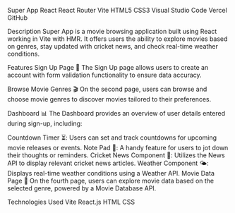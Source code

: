Super App
React React Router Vite HTML5 CSS3 Visual Studio Code Vercel GitHub

Description
Super App is a movie browsing application built using React working in Vite with HMR. It offers users the ability to explore movies based on genres, stay updated with cricket news, and check real-time weather conditions.

Features
Sign Up Page 📝
The Sign Up page allows users to create an account with form validation functionality to ensure data accuracy.

Browse Movie Genres 🎬
On the second page, users can browse and choose movie genres to discover movies tailored to their preferences.

Dashboard 📊
The Dashboard provides an overview of user details entered during sign-up, including:

Countdown Timer ⏳: Users can set and track countdowns for upcoming movie releases or events.
Note Pad 📝: A handy feature for users to jot down their thoughts or reminders.
Cricket News Component 🏏: Utilizes the News API to display relevant cricket news articles.
Weather Component 🌤️: Displays real-time weather conditions using a Weather API.
Movie Data Page 🎥
On the fourth page, users can explore movie data based on the selected genre, powered by a Movie Database API.

Technologies Used
Vite
React.js
HTML
CSS
